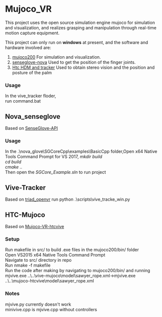 # Mujoco_VR
This project uses the open source simulation engine mujoco for simulation and visualization, and realizes grasping and manipulation through real-time motion capture equipment.

This project can only run on **windows** at present, and the software and hardware involved are:
1. [mujoco200](https://www.roboti.us/index.html) For simulation and visualization.
2. [senseglove-nova](https://www.senseglove.com/product/nova/) Used to get the position of the finger joints.
3. [Htc HDM and tracker](https://www.vive.com/cn/product/vive-pro2-full-kit/overview/) Used to obtain stereo vision and the position and posture of the palm
   
### Usage
In the vive_tracker floder,\
run command.bat


## Nova_senseglove
Based on [SenseGlove-API](https://github.com/Adjuvo/SenseGlove-API)

### Usage
In the .\nova_glove\SGCoreCpp\examples\BasicCpp folder,Open x64 Native Tools Command Prompt for VS 2017,
*mkdir build* \
*cd build* \
*cmake ..* \
Then open the *SGCore_Example.sln* to run project

## Vive-Tracker
Based on [triad_openvr](https://github.com/TriadSemi/triad_openvr)
run python .\scripts\vive_tracke_win.py

## HTC-Mujoco
Based on [Mujoco-VR-htcvive](https://github.com/YujieLu10/Mujoco-VR-htcvive)
### Setup
Run makefile in src/ to build .exe files in the mujoco200/bin/ folder \
Open VS2015 x64 Native Tools Command Prompt \
Navigate to src/ directory in repo \
Run nmake -f makefile \
Run the code after making by navigating to mujoco200/bin/ and running mjvive.exe ..\\..\vive-mujoco\model\sawyer_rope.xml->mjvive.exe ..\\..\mujoco-htcvive\model\sawyer_rope.xml

### Notes

mjvive.py currently doesn't work \
minivive.cpp is mjvive.cpp without controllers
